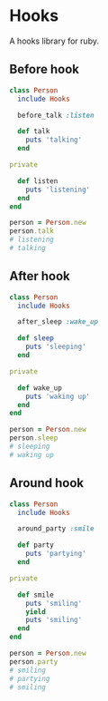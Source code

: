 # Hooks

A hooks library for ruby.

## Before hook

```ruby
class Person
  include Hooks

  before_talk :listen

  def talk
    puts 'talking'
  end

private

  def listen
    puts 'listening'
  end
end

person = Person.new
person.talk
# listening
# talking
```

## After hook

```ruby
class Person
  include Hooks

  after_sleep :wake_up

  def sleep
    puts 'sleeping'
  end

private

  def wake_up
    puts 'waking up'
  end
end

person = Person.new
person.sleep
# sleeping
# waking up
```

## Around hook

```ruby
class Person
  include Hooks

  around_party :smile

  def party
    puts 'partying'
  end

private

  def smile
    puts 'smiling'
    yield
    puts 'smiling'
  end
end

person = Person.new
person.party
# smiling
# partying
# smiling
```
